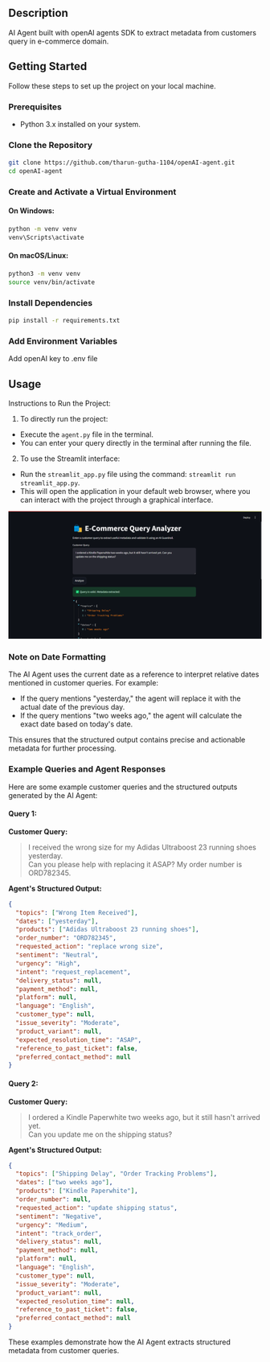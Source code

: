 ## Description
AI Agent built with openAI agents SDK to extract metadata from customers query in e-commerce domain.

## Getting Started

Follow these steps to set up the project on your local machine.

### Prerequisites
- Python 3.x installed on your system.

### Clone the Repository
```bash
git clone https://github.com/tharun-gutha-1104/openAI-agent.git
cd openAI-agent
```

### Create and Activate a Virtual Environment
#### On Windows:
```bash
python -m venv venv
venv\Scripts\activate
```

#### On macOS/Linux:
```bash
python3 -m venv venv
source venv/bin/activate
```

### Install Dependencies
```bash
pip install -r requirements.txt
```

### Add Environment Variables
Add openAI key to .env file


## Usage

Instructions to Run the Project:

1. To directly run the project:
  - Execute the `agent.py` file in the terminal.
  - You can enter your query directly in the terminal after running the file.

2. To use the Streamlit interface:
  - Run the `streamlit_app.py` file using the command: `streamlit run streamlit_app.py`.
  - This will open the application in your default web browser, where you can interact with the project through a graphical interface.

  ![alt text](image.png)

  ### Note on Date Formatting

  The AI Agent uses the current date as a reference to interpret relative dates mentioned in customer queries. For example:

  - If the query mentions "yesterday," the agent will replace it with the actual date of the previous day.
  - If the query mentions "two weeks ago," the agent will calculate the exact date based on today's date.

  This ensures that the structured output contains precise and actionable metadata for further processing.

### Example Queries and Agent Responses

Here are some example customer queries and the structured outputs generated by the AI Agent:

#### Query 1:
**Customer Query:**
> I received the wrong size for my Adidas Ultraboost 23 running shoes yesterday.  
> Can you please help with replacing it ASAP? My order number is ORD782345.

**Agent's Structured Output:**
```json
{
  "topics": ["Wrong Item Received"],
  "dates": ["yesterday"],
  "products": ["Adidas Ultraboost 23 running shoes"],
  "order_number": "ORD782345",
  "requested_action": "replace wrong size",
  "sentiment": "Neutral",
  "urgency": "High",
  "intent": "request_replacement",
  "delivery_status": null,
  "payment_method": null,
  "platform": null,
  "language": "English",
  "customer_type": null,
  "issue_severity": "Moderate",
  "product_variant": null,
  "expected_resolution_time": "ASAP",
  "reference_to_past_ticket": false,
  "preferred_contact_method": null
}
```

#### Query 2:
**Customer Query:**
> I ordered a Kindle Paperwhite two weeks ago, but it still hasn't arrived yet.  
> Can you update me on the shipping status?

**Agent's Structured Output:**
```json
{
  "topics": ["Shipping Delay", "Order Tracking Problems"],
  "dates": ["two weeks ago"],
  "products": ["Kindle Paperwhite"],
  "order_number": null,
  "requested_action": "update shipping status",
  "sentiment": "Negative",
  "urgency": "Medium",
  "intent": "track_order",
  "delivery_status": null,
  "payment_method": null,
  "platform": null,
  "language": "English",
  "customer_type": null,
  "issue_severity": "Moderate",
  "product_variant": null,
  "expected_resolution_time": null,
  "reference_to_past_ticket": false,
  "preferred_contact_method": null
}
```

These examples demonstrate how the AI Agent extracts structured metadata from customer queries.
